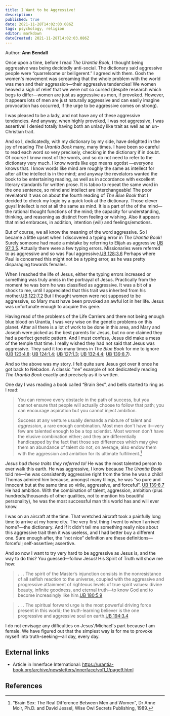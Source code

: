 ```yaml
---
title: I Want to be Aggressive!
description: 
published: true
date: 2021-11-28T14:02:03.086Z
tags: psychology, religion
editor: markdown
dateCreated: 2021-11-28T14:02:03.086Z
---
```


Author: **Ann Bendall**

Once upon a time, before I read *The Urantia Book*, I thought being aggressive was being decidedly anti-social. The dictionary said aggressive people were “quarrelsome or belligerent.” I agreed with them. Gosh the women's movement was screaming that the whole problem with the world was men and their aggression—their aggressive tendencies! We women heaved a sigh of relief that we were not so cursed (despite research which begs to differ—women are just as aggressive as men, if provoked. However, it appears lots of men are just naturally aggressive and can easily imagine provocation has occurred, if the urge to be aggressive comes on strong).

I was pleased to be a lady, and not have any of these aggressive tendencies. And anyway, when highly provoked, I was not aggressive, I was assertive! I denied totally having both an unlady like trait as well as an un-Christian trait.

And so I, dedicatedly, with my dictionary by my side, have delighted in the joy of reading *The Urantia Book* many, many times. I have been so careful to read each word so very precisely, checking in the dictionary if in doubt. Of course I know most of the words, and so do not need to refer to the dictionary very much. I know words like ego means egotist —everyone knows that. I know words like mind are roughly the same as intellect for after all the intellect is in the mind; and anyway the revelators wanted the book to be entertaining reading, as well as in accordance with excellent literary standards for written prose. It is taboo to repeat the same word in the one sentence, so mind and intellect are interchangeable! The poor revelators! It was on about the fourth reading of *The Blue Book* that I decided to check my logic by a quick look at the dictionary. Those clever guys! Intellect is not at all the same as mind. It is a part of the of the mind—the rational thought functions of the mind; the capacity for understanding, thinking, and reasoning as distinct from feeling or wishing. Also it appears that mind embraces, in addition, intention (will) and feelings/emotions.

But of course, we all know the meaning of the word aggressive. So I became a little upset when I discovered a typing error in *The Urantia Book*! Surely someone had made a mistake by referring to Elijah as aggressive [UB 97:3.5](/en/The_Urantia_Book/97#p3_5). Actually there were a few typing errors. Missionaries were referred to as aggressive and so was Paul aggressive.[UB 128:3.6](/en/The_Urantia_Book/128#p3_6) Perhaps where Paul is concerned this might not be a typing error, as he was pretty disparaging towards females.

When I reached the life of Jesus, either the typing errors increased or something was truly amiss in the portrayal of Jesus. Practically from the moment he was born he was classified as aggressive. It was a bit of a shock to me, until I appreciated that this trait was inherited from his mother.[UB 122:7.2](/en/The_Urantia_Book/122#p7_2) But I thought women were not supposed to be aggressive, so Mary must have been provoked an awful lot in her life. Jesus was unfortunate enough to acquire this gene.

Having read of the problems of the Life Carriers and there not being enough blue blood on Urantia, I was very wise on the genetic problems on this planet. After all there is a lot of work to be done in this area, and Mary and Joseph were picked as the best parents for Jesus, but no one claimed they had a perfect genetic pattern. And I must confess, Jesus did make a mess of the temple that time. I really wished they had not said that Jesus was aggressive. They said it too many times in *The Blue Book* for me to ignore ([UB 123:4.8](/en/The_Urantia_Book/123#p4_8); [UB 124:1.4](/en/The_Urantia_Book/124#p1_4); [UB 127:1.3](/en/The_Urantia_Book/127#p1_3); [UB 132:4.4](/en/The_Urantia_Book/132#p4_4); [UB 139:8.7](/en/The_Urantia_Book/139#p8_7)).

And so the above was my story. I felt quite sure Jesus got over it once he got back to Nebadon. A classic “me” example of not dedicatedly reading *The Urantia Book* exactly and precisely as it is written.

One day I was reading a book called “Brain Sex”, and bells started to ring as I read:

> You can remove every obstacle in the path of success, but you cannot ensure that people will actually choose to follow that path; you can encourage aspiration but you cannot inject ambition.
> 
> Success at any venture usually demands a mixture of talent and *aggression*, a rare enough combination. Most men don't have it—very few are talented enough to be a top scientist. Most women don't have the elusive combination either; and they are differentially handicapped by the fact that those sex differences which may give them an abundance of talent do not, on average, also endow them with the aggression and ambition for its ultimate fulfilment.[^1]

*Jesus had these traits they referred to!* He was the most talented person to ever walk this earth. He was aggressive, I know because *The Urantia Book* told me—he was consistently aggressive right from the time he was a child! Thomas admired him because, amongst many tilings, he was “so pure and innocent but at the same time so virile, aggressive, and forceful”. [UB 139:8.7](/en/The_Urantia_Book/139#p8_7) He had ambition. With the combination of talent, aggression, ambition (plus hundreds/thousands of other qualities, not to mention his beautiful personality), he was the most successful man this world has and will ever know.

I was on an aircraft at the time. That wretched aircraft took a painfully long time to arrive at my home city. The very first thing I went to when I arrived home?—the dictionary. And if it didn't tell me something really nice about this aggressive trait then it was useless, and I had better buy a different one. Sure enough after, the “not nice” definition are these definitions—forceful; self-assertive; assertive.

And so now I want to try very hard to be aggressive as Jesus is, and the way to do this? You guessed—follow Jesus! His Spirit of Truth will show me how:

> . . . The spirit of the Master’s injunction consists in the nonresistance of all selfish reaction to the universe, coupled with the aggressive and progressive attainment of righteous levels of true spirit values: divine beauty, infinite goodness, and eternal truth—to know God and to become increasingly like him.[UB 180:5.9](/en/The_Urantia_Book/180#p5_9)

> . . . The spiritual forward urge is the most powerful driving force present in this world; the truth-learning believer is the one progressive and aggressive soul on earth.[UB 194:3.4](/en/The_Urantia_Book/194#p3_4)

I do not envisage any difficulties on Jesus'/Michael's part because I am female. We have figured out that the simplest way is for me to provoke myself into truth-seeking—all day, every day.

## External links

* Article in Innerface International: https://urantia-book.org/archive/newsletters/innerface/vol1_1/page9.html

## References

[^1]: “Brain Sex: The Real Difference Between Men and Women”, Dr Anne Moir, Ph.D. and David Jessel, Wise Owl Secrets Publishing, 1989.
